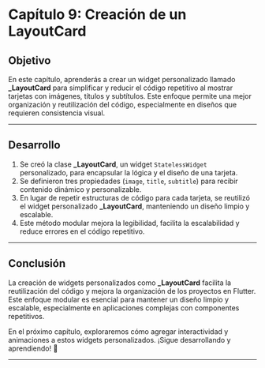 # Capítulo 9: Creación de un LayoutCard

## Objetivo

En este capítulo, aprenderás a crear un widget personalizado llamado **_LayoutCard** para simplificar y reducir el código repetitivo al mostrar tarjetas con imágenes, títulos y subtítulos. Este enfoque permite una mejor organización y reutilización del código, especialmente en diseños que requieren consistencia visual.

---

## Desarrollo

1. Se creó la clase **_LayoutCard**, un widget `StatelessWidget` personalizado, para encapsular la lógica y el diseño de una tarjeta.
2. Se definieron tres propiedades (`image`, `title`, `subtitle`) para recibir contenido dinámico y personalizable.
3. En lugar de repetir estructuras de código para cada tarjeta, se reutilizó el widget personalizado **_LayoutCard**, manteniendo un diseño limpio y escalable.
4. Este método modular mejora la legibilidad, facilita la escalabilidad y reduce errores en el código repetitivo.

---

## Conclusión

La creación de widgets personalizados como **_LayoutCard** facilita la reutilización del código y mejora la organización de los proyectos en Flutter. Este enfoque modular es esencial para mantener un diseño limpio y escalable, especialmente en aplicaciones complejas con componentes repetitivos.

En el próximo capítulo, exploraremos cómo agregar interactividad y animaciones a estos widgets personalizados. ¡Sigue desarrollando y aprendiendo! 🚀

---
